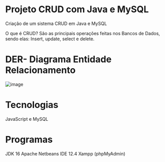 # Projeto CRUD com Java e MySQL
Criação de um sistema CRUD em Java e MySQL

O que é CRUD?
São as principais operações feitas nos Bancos de Dados, sendo elas: Insert, update, select e delete.

<h1>DER- Diagrama Entidade Relacionamento</h1>


![image](https://user-images.githubusercontent.com/64651291/128754338-59cace55-fc53-4133-8857-e8f8424e26bc.png)


<h1>Tecnologias</h1>
<p>JavaScript e MySQL</p>

<h1>Programas</h1>
<p>JDK 16
Apache Netbeans IDE 12.4
Xampp (phpMyAdmin)</p>
